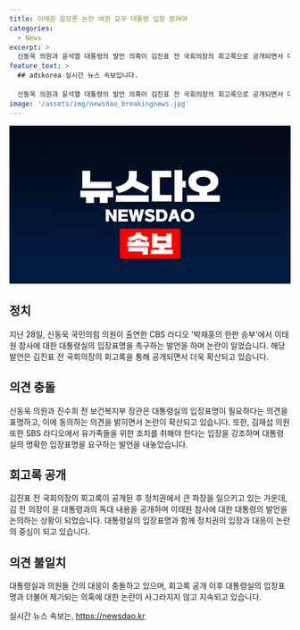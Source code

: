 ```yaml
---
title: 이태원 음모론 논란 여권 요구 대통령 입장 밝혀야
categories:
  - News
excerpt: >
  신동욱 의원과 윤석열 대통령의 발언 의혹이 김진표 전 국회의장의 회고록으로 공개되면서 대통령실의 명확한 입장 표명을 촉구하는 목소리가 나오고 있다. 신동욱 의원은 대통령과 국회의장 간의 독대 과정에서 일어난 이야기를 언급하며 입장표명을 요청했고, 김진표 전 국회의장의 회고록에는 윤 대통령의 발언 내용이 담겼다. 이에 대통령실은 입장문을 통해 반박하였으나 여전한 논란이 지속되고 있다. (150자)
feature_text: >
  ## adskorea 실시간 뉴스 속보입니다.

  신동욱 의원과 윤석열 대통령의 발언 의혹이 김진표 전 국회의장의 회고록으로 공개되면서 대통령실의 명확한 입장 표명을 촉구하는 목소리가 나오고 있다. 신동욱 의원은 대통령과 국회의장 간의 독대 과정에서 일어난 이야기를 언급하며 입장표명을 요청했고, 김진표 전 국회의장의 회고록에는 윤 대통령의 발언 내용이 담겼다. 이에 대통령실은 입장문을 통해 반박하였으나 여전한 논란이 지속되고 있다. (150자)
image: '/assets/img/newsdao_breakingnews.jpg'
---
```


<p><img src="/assets/img/newsdao_breakingnews.jpg" alt="adskorea 속보" /></p>

<h2 data-ke-size="size26">정치</h2>

<p data-ke-size="size16">지난 28일, 신동욱 국민의힘 의원이 출연한 CBS 라디오 '박재홍의 한판 승부'에서 이태원 참사에 대한 대통령실의 입장표명을 촉구하는 발언을 하며 논란이 일었습니다. 해당 발언은 김진표 전 국회의장의 회고록을 통해 공개되면서 더욱 확산되고 있습니다.</p>

<h2 data-ke-size="size26">의견 충돌</h2>

<p data-ke-size="size16">신동욱 의원과 진수희 전 보건복지부 장관은 대통령실의 입장표명이 필요하다는 의견을 표명하고, 이에 동의하는 의견을 밝히면서 논란이 확산되고 있습니다. 또한, 김재섭 의원 또한 SBS 라디오에서 유가족들을 위한 조치를 취해야 한다는 입장을 강조하며 대통령실의 명확한 입장표명을 요구하는 발언을 내놓았습니다.</p>

<h2 data-ke-size="size26">회고록 공개</h2>

<p data-ke-size="size16">김진표 전 국회의장의 회고록이 공개된 후 정치권에서 큰 파장을 일으키고 있는 가운데, 김 전 의장이 윤 대통령과의 독대 내용을 공개하며 이태원 참사에 대한 대통령의 발언을 논의하는 상황이 되었습니다. 대통령실의 입장표명과 함께 정치권의 입장과 대응이 논란의 중심이 되고 있습니다.</p>

<h2 data-ke-size="size26">의견 불일치</h2>

<p data-ke-size="size16">대통령실과 의원들 간의 대응이 충돌하고 있으며, 회고록 공개 이후 대통령실의 입장표명과 더불어 제기되는 의혹에 대한 논란이 사그라지지 않고 지속되고 있습니다.</p>
실시간 뉴스 속보는, <a href="https://newsdao.kr" rel="dofollow">https://newsdao.kr</a>


